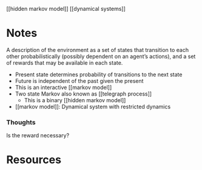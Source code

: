 [[hidden markov model]]
[[dynamical systems]]


# Notes
A description of the environment as a set of states that transition to each other probabilistically (possibly dependent on an agent’s actions), and a set of rewards that may be available in each state.
- Present state determines probability of transitions to the next state
- Future is independent of the past given the present
- This is an interactive [[markov model]]
- Two state Markov also known as [[telegraph process]]
	- This is a binary [[hidden markov model]]
- [[markov model]]: Dynamical system with restricted dynamics

### Thoughts
Is the reward necessary? 

# Resources
